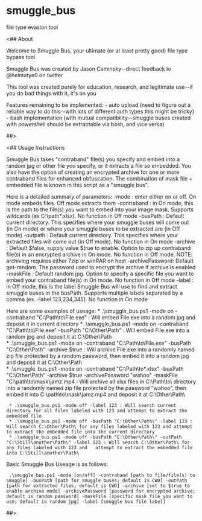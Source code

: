 # smuggle_bus
file type evasion tool

<## About

Welcome to Smuggle Bus, your ultimate (or at least pretty good) file type bypass tool

Smuggle Bus was created by Jason Caminsky--direct feedback to @helmutye0 on twitter

This tool was created purely for education, research, and legitimate use--if you do bad things with it, it's on you

Features remaining to be implemented:
	- auto upload (need to figure out a reliable way to do this--with lots of different auth types this might be tricky)
	- bash implementation (with mutual compatibility--smuggle buses created with powershell should be extractable via bash, and vice versa)

##>

<## Usage Instructions

Smuggle Bus takes "contraband" file(s) you specify and embed into a random jpg or other file you specify, or it extracts a file so embedded. You also have the option of creating an encrypted archive for one or more contraband files for enhanced obfuscation. The combination of mask file + embedded file is known in this script as a "smuggle bus".

Here is a detailed summary of parameters:
 	-mode : enter either on or off.	On mode embeds files. Off mode extracts them
 	-contraband : in On mode, this is the path to the file(s) you want to embed into your image mask. Supports wildcards (ex C:\path\*.xlsx). No function in Off mode
 	-busPath : Default current directory. This specifies where your smuggle buses will come out (in On mode) or where your smuggle buses to be extracted are (in Off mode)
	-outpath : Default current directory. This specifies where your extracted files will come out (in Off mode). No function in On mode
 	-archive : Default $false, supply value $true to enable. Option to zip up contraband file(s) in an encrypted archive in On mode. No function in Off mode. NOTE: archiving requires either 7zip or winRAR on host
	-archivePassword: Default get-random. The password used to encrypt the archive if archive is enabled
 	-maskFile : Default random jpg. Option to specify a specific file you want to embed your contraband file(s) in On mode. No function in Off mode
	-label : in Off mode, this is the label Smuggle Bus will use to find and extract smuggle buses in the busPath. Supports multiple labels separated by a comma (ex. -label 123,234,345). No function in On mode

 Here are some examples of useage:
	 * .\smuggle_bus.ps1 -mode on -contraband "C:\Path\to\File.exe" : Will embed File.exe into a random jpg and deposit it in current directory
	 * .\smuggle_bus.ps1 -mode on -contraband "C:\Path\to\File.exe" -busPath "C:\Other\Path\" :	Will embed File.exe into a random jpg and deposit it at C:\Other\Path\
	 * .\smuggle_bus.ps1 -mode on -contraband "C:\Path\to\File.exe" -busPath "C:\Other\Path\" -archive $true : Will archive File.exe into a randomly named zip file protected by a random password, then embed it into a random jpg and deposit it at C:\Other\Path\
	 * .\smuggle_bus.ps1 -mode on -contraband "C:\Path\to\*.xlsx" -busPath "C:\Other\Path\" -archive $true -archivePassword "wahoo" -maskFile "C:\path\to\mask\jamz.mp4 : Will archive all xlsx files in C:\Path\to\ directory into a randomly named zip file protected by the password "wahoo", then embed it into C:\path\to\mask\jamz.mp4 and deposit it at C:\Other\Path\
	 
	 * .\smuggle_bus.ps1 -mode off -label 123 : Will search current directory for all files labeled with 123 and attempt to extract the embedded file
	 * .\smuggle_bus.ps1 -mode off -busPath "C:\Other\Path\" -label 123 : Will search C:\Other\Path\ for any files labeled with 123 and attempt to extract the embedded file into the current directory
	 * .\smuggle_bus.ps1 -mode off -busPath "C:\Other\Path\" -outPath "C:\Still\another\Path\" -label 123 : Will search C:\Other\Path\ for any files labeled with 123 and	attempt to extract the embedded file into C:\Still\another\Path\
	 
Basic Smuggle Bus Useage is as follows:

	 .\smuggle_bus.ps1 -mode [on/off] -contraband [path to file/file(s) to smuggle] -busPath [path for smuggle buses; default is CWD] -outPath [path for extracted files; default is CWD] -archive [set to $true to enable archive mode] -archivePassword [password for encrypted archive; default is random password] -maskFile [specific mask file you want to use; default is random jpg] -label [smuggle bus file label] 

##>
